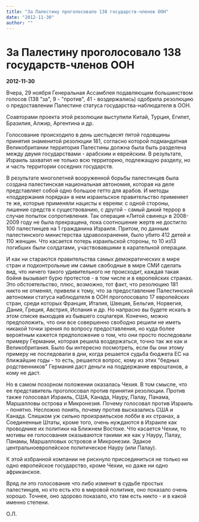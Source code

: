 ```yaml
---
title: "За Палестину проголосовало 138 государств-членов ООН"
date: "2012-11-30"
author: ""
---
```


# За Палестину проголосовало 138 государств-членов ООН

**2012-11-30** 

Вчера, 29 ноября Генеральная Ассамблея подавляющим большинством голосов (138 "за", 9 - "против", 41 - воздержались) одобрила резолюцию о предоставлении Палестине статуса государства-наблюдателя в ООН. 

Соавторами проекта этой резолюции выступили Китай, Турция, Египет, Бразилия, Алжир, Аргентина и др.

Голосование происходило в день шестьдесят пятой годовщины принятия знаменитой резолюции 181, согласно которой подмандатная Великобритании территория Палестины должна была быть разделена между двумя государствами - арабским и еврейским. В результате, Израиль захватил не только всю территорию, подлежащую разделу, но и часть территории соседних государств.

В результате многолетней вооруженной борьбы палестинцев была создана палестинская национальная автономия, которая на деле представляет собой одно большое гетто для арабов. И методы «поддержания порядка» в нем израильское правительство применяет те же, которые применяли нацисты к евреям: с одной стороны, лишение средств к существованию, с другой - самый дикий террор в случае попыток сопротивления. Так операция «Литой свинец» в 2008-2009 году не была прекращена, пока соотношение жертв не достигло 100 палестинцев на 1 гражданина Израиля. Притом, по данным палестинского министерства здравоохранения, было убито 412 детей и 110 женщин. Что касается потерь израильской стороны, то 10 из13 погибших были солдатами, участвовавшими в карательной операции.

И как ни стараются правительства самых демократических в мире стран и подконтрольные им самые свободные в мире СМИ сделать вид, что ничего такого удивительного не происходит, каждая такая бойня вызывает бурю протестов - в том числе и в европейских странах. Это обстоятельство, плюс, возможно, тот факт, что резолюцию 181 никто не отменял, привели к тому, что за предоставление Палестинской автономии статуса наблюдателя в ООН проголосовало 17 европейских стран, среди которых Франция, Италия, Швеция, Бельгия, Норвегия, Дания, Греция, Австрия, Испания и др. Но напрасно вы будете искать в этом списке выходцев из бывшего соцлагеря. Конечно, можно предположить, что они все совершенно свободно решили не иметь никакой точки зрения по вопросу предоставления, но куда более вероятным кажется предположение о том, что они просто последовали примеру Германии, которая решила воздержаться, точно так же как и Великобритания. Было бы интересно посмотреть, если бы они этому примеру не последовали в дни, когда решается судьба бюджета ЕС на ближайшие годы - то есть, решается вопрос, кому из этих "бедных родственников" Германия даст деньги на поддержание евроштанов, а кому не даст.

Но в самом позорном положении оказалась Чехия. В том смысле, что ее представитель проголосовал против принятия резолюции. Против также голосовал Израиль, США,  Канада,  Науру, Палау, Панама, Маршалловы острова и Микронезия. Почему голосовал против Израиль - понятно. Несложно понять, почему против высказались США и Канада. Слишком уж сильно произраильское лобби в их странах, а Соединенные Штаты, кроме того, очень нуждаются в Израиле как проводнике их политики на Ближнем Востоке. Что касается Чехии, то мотивы ее голосования оказываются такими же как у Науру, Палау, Панамы, Маршалловых островов и Микронезии. Эдакое центральноевропейское политическое Науру (или Палау).

К этой избранной компании не рискнуло присоединиться не только ни одно европейское государство, кроме Чехии, но даже ни одно африканское.

Вряд ли это голосование что либо изменит в судьбе простых палестинцев, но кто есть кто в мировой политике, оно показало очень хорошо. Точнее, оно здорово показало, кто там есть никто - и в какой именно степени.

О.Л.